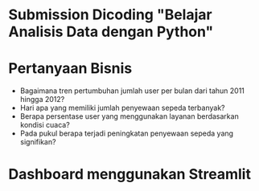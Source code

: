 # Submission Dicoding "Belajar Analisis Data dengan Python"

# Pertanyaan Bisnis
- Bagaimana tren pertumbuhan jumlah user per bulan dari tahun 2011 hingga 2012?
- Hari apa yang memiliki jumlah penyewaan sepeda terbanyak?
- Berapa persentase user yang menggunakan layanan berdasarkan kondisi cuaca?
- Pada pukul berapa terjadi peningkatan penyewaan sepeda yang signifikan?

# Dashboard menggunakan Streamlit
